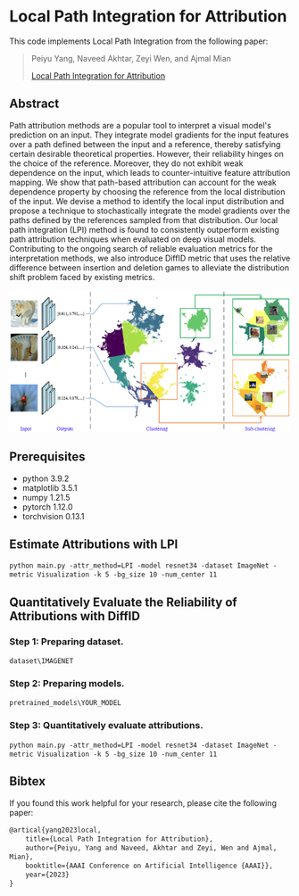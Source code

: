 # Local Path Integration for Attribution

This code implements Local Path Integration from the following paper:

> Peiyu Yang, Naveed Akhtar, Zeyi Wen, and Ajmal Mian
>
> [Local Path Integration for Attribution](https://scholar.google.com/scholar?cluster=4845895326140495709&hl=en&oi=scholarr)

## Abstract

Path attribution methods are a popular tool to interpret a visual model's prediction on an input. They integrate model gradients for the input features over a path defined between the input and a reference, thereby satisfying certain desirable theoretical properties. However, their reliability hinges on the choice of the reference. Moreover, they do not exhibit weak dependence on the input, which leads to counter-intuitive feature attribution mapping. We show that path-based attribution can account for the weak dependence property by choosing the reference from the local distribution of the input. We devise a method to identify the local input distribution and propose a technique to stochastically integrate the model gradients over the paths defined by the references sampled from that distribution. Our local path integration (LPI) method is found to consistently outperform existing path attribution techniques when evaluated on deep visual models. Contributing to the ongoing search of reliable evaluation metrics for the interpretation methods, we also introduce  DiffID metric that uses the relative difference between insertion and deletion games to alleviate the distribution shift problem faced by existing metrics.

![LPI](figs/LPI.png)


## Prerequisites

- python 3.9.2
- matplotlib 3.5.1
- numpy 1.21.5
- pytorch 1.12.0
- torchvision 0.13.1


## Estimate Attributions with LPI
```
python main.py -attr_method=LPI -model resnet34 -dataset ImageNet -metric Visualization -k 5 -bg_size 10 -num_center 11
```

## Quantitatively Evaluate the Reliability of Attributions with DiffID

### Step 1: Preparing dataset.
```
dataset\IMAGENET
```

### Step 2: Preparing models.
```
pretrained_models\YOUR_MODEL
```

### Step 3: Quantitatively evaluate attributions.

```
python main.py -attr_method=LPI -model resnet34 -dataset ImageNet -metric Visualization -k 5 -bg_size 10 -num_center 11
```

## Bibtex
If you found this work helpful for your research, please cite the following paper:
```
@artical{yang2023local,
    title={Local Path Integration for Attribution},
    author={Peiyu, Yang and Naveed, Akhtar and Zeyi, Wen and Ajmal, Mian},
    booktitle={AAAI Conference on Artificial Intelligence {AAAI}},
    year={2023}
}
```